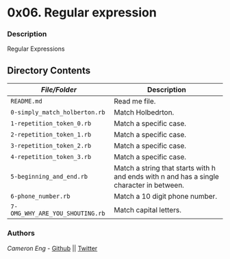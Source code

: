 # 0x06. Regular expression
### Description
Regular Expressions

## Directory Contents

|   ***File/Folder***    |  **Description**                       |
|---------------|---------------------------------------|
| `README.md` |  Read me file. |
| `0-simply_match_holberton.rb` | Match Holbedrton. |
| `1-repetition_token_0.rb` | Match a specific case. |
| `2-repetition_token_1.rb` | Match a specific case. |
| `3-repetition_token_2.rb` | Match a specific case. |
| `4-repetition_token_3.rb` | Match a specific case. |
| `5-beginning_and_end.rb` | Match a string that starts with h and ends with n and has a single character in between. |
| `6-phone_number.rb` | Match a 10 digit phone number. |
| `7-OMG_WHY_ARE_YOU_SHOUTING.rb` | Match capital letters. |

### Authors
*Cameron Eng* - [Github](https://github.com/c_eng/) || [Twitter](https://twitter.com/c33Eng)
